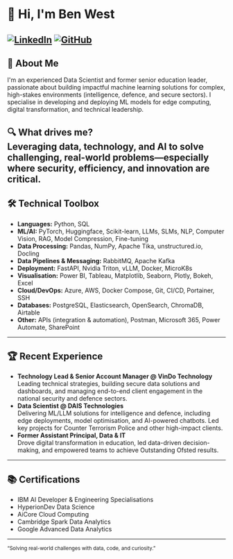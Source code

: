 # 👋 Hi, I'm Ben West

[![LinkedIn](https://img.shields.io/badge/LinkedIn-b--m--s--west-blue?logo=linkedin&logoColor=white)](https://www.linkedin.com/in/b-m-s-west)
[![GitHub](https://img.shields.io/badge/GitHub-B--M--S--West-black?logo=github)](https://github.com/B-M-S-West)
---
## 🚀 About Me

I'm an experienced Data Scientist and former senior education leader, passionate about building impactful machine learning solutions for complex, high-stakes environments (intelligence, defence, and secure sectors). I specialise in developing and deploying ML models for edge computing, digital transformation, and technical leadership. 

🔍 **What drives me?**  
Leveraging data, technology, and AI to solve challenging, real-world problems—especially where security, efficiency, and innovation are critical.
---
## 🛠️ Technical Toolbox
- **Languages:** Python, SQL
- **ML/AI:** PyTorch, Huggingface, Scikit-learn, LLMs, SLMs, NLP, Computer Vision, RAG, Model Compression, Fine-tuning
- **Data Processing:** Pandas, NumPy, Apache Tika, unstructured.io, Docling
- **Data Pipelines & Messaging:** RabbitMQ, Apache Kafka
- **Deployment:** FastAPI, Nvidia Triton, vLLM, Docker, MicroK8s
- **Visualisation:** Power BI, Tableau, Matplotlib, Seaborn, Plotly, Bokeh, Excel
- **Cloud/DevOps:** Azure, AWS, Docker Compose, Git, CI/CD, Portainer, SSH
- **Databases:** PostgreSQL, Elasticsearch, OpenSearch, ChromaDB, Airtable
- **Other:** APIs (integration & automation), Postman, Microsoft 365, Power Automate, SharePoint
---
## 🏆 Recent Experience

- **Technology Lead & Senior Account Manager @ VinDo Technology**  
  Leading technical strategies, building secure data solutions and dashboards, and managing end-to-end client engagement in the national security and defence sectors.
- **Data Scientist @ DAIS Technologies**  
  Delivering ML/LLM solutions for intelligence and defence, including edge deployments, model optimisation, and AI-powered chatbots. Led key projects for Counter Terrorism Police and other high-impact clients.
- **Former Assistant Principal, Data & IT**  
  Drove digital transformation in education, led data-driven decision-making, and empowered teams to achieve Outstanding Ofsted results.
---
## 📚 Certifications

- IBM AI Developer & Engineering Specialisations
- HyperionDev Data Science  
- AiCore Cloud Computing  
- Cambridge Spark Data Analytics  
- Google Advanced Data Analytics
---

<sub>“Solving real-world challenges with data, code, and curiosity.”</sub>
